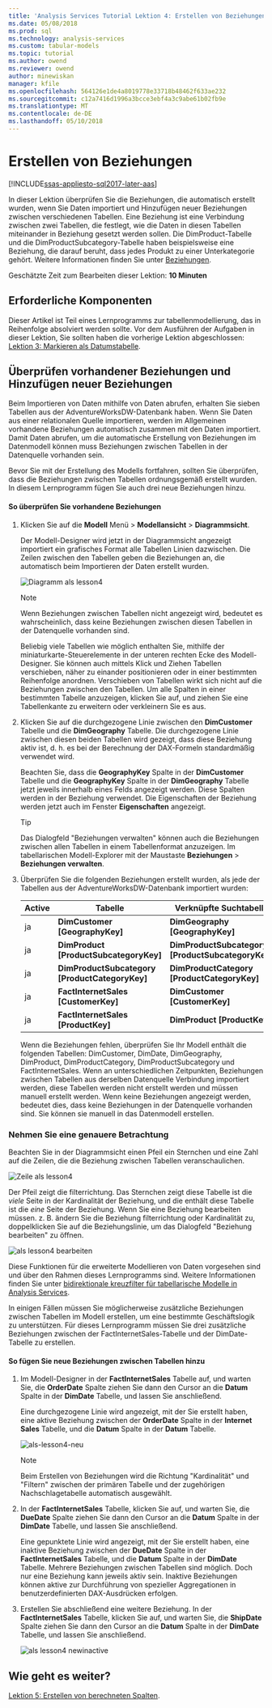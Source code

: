 ```yaml
---
title: 'Analysis Services Tutorial Lektion 4: Erstellen von Beziehungen | Microsoft Docs'
ms.date: 05/08/2018
ms.prod: sql
ms.technology: analysis-services
ms.custom: tabular-models
ms.topic: tutorial
ms.author: owend
ms.reviewer: owend
author: minewiskan
manager: kfile
ms.openlocfilehash: 564126e1de4a8019778e33718b48462f633ae232
ms.sourcegitcommit: c12a7416d1996a3bcce3ebf4a3c9abe61b02fb9e
ms.translationtype: MT
ms.contentlocale: de-DE
ms.lasthandoff: 05/10/2018
---
```

# <a name="create-relationships"></a>Erstellen von Beziehungen

[!INCLUDE[ssas-appliesto-sql2017-later-aas](../../includes/ssas-appliesto-sql2017-later-aas.md)]

In dieser Lektion überprüfen Sie die Beziehungen, die automatisch erstellt wurden, wenn Sie Daten importiert und Hinzufügen neuer Beziehungen zwischen verschiedenen Tabellen. Eine Beziehung ist eine Verbindung zwischen zwei Tabellen, die festlegt, wie die Daten in diesen Tabellen miteinander in Beziehung gesetzt werden sollen. Die DimProduct-Tabelle und die DimProductSubcategory-Tabelle haben beispielsweise eine Beziehung, die darauf beruht, dass jedes Produkt zu einer Unterkategorie gehört. Weitere Informationen finden Sie unter [Beziehungen](../tabular-models/relationships-ssas-tabular.md).
  
Geschätzte Zeit zum Bearbeiten dieser Lektion: **10 Minuten**  
  
## <a name="prerequisites"></a>Erforderliche Komponenten  

Dieser Artikel ist Teil eines Lernprogramms zur tabellenmodellierung, das in Reihenfolge absolviert werden sollte. Vor dem Ausführen der Aufgaben in dieser Lektion, Sie sollten haben die vorherige Lektion abgeschlossen: [Lektion 3: Markieren als Datumstabelle](../tutorial-tabular-1400/as-lesson-3-mark-as-date-table.md). 
  
## <a name="review-existing-relationships-and-add-new-relationships"></a>Überprüfen vorhandener Beziehungen und Hinzufügen neuer Beziehungen  

Beim Importieren von Daten mithilfe von Daten abrufen, erhalten Sie sieben Tabellen aus der AdventureWorksDW-Datenbank haben. Wenn Sie Daten aus einer relationalen Quelle importieren, werden im Allgemeinen vorhandene Beziehungen automatisch zusammen mit den Daten importiert. Damit Daten abrufen, um die automatische Erstellung von Beziehungen im Datenmodell können muss Beziehungen zwischen Tabellen in der Datenquelle vorhanden sein.

Bevor Sie mit der Erstellung des Modells fortfahren, sollten Sie überprüfen, dass die Beziehungen zwischen Tabellen ordnungsgemäß erstellt wurden. In diesem Lernprogramm fügen Sie auch drei neue Beziehungen hinzu.  

  
#### <a name="to-review-existing-relationships"></a>So überprüfen Sie vorhandene Beziehungen  
  
1.  Klicken Sie auf die **Modell** Menü > **Modellansicht** > **Diagrammsicht**.  

    Der Modell-Designer wird jetzt in der Diagrammsicht angezeigt importiert ein grafisches Format alle Tabellen Linien dazwischen. Die Zeilen zwischen den Tabellen geben die Beziehungen an, die automatisch beim Importieren der Daten erstellt wurden.
    
    ![Diagramm als lesson4](../tutorial-tabular-1400/media/as-lesson4-diagram.png)
  
    > [!NOTE]
    > Wenn Beziehungen zwischen Tabellen nicht angezeigt wird, bedeutet es wahrscheinlich, dass keine Beziehungen zwischen diesen Tabellen in der Datenquelle vorhanden sind.

    Beliebig viele Tabellen wie möglich enthalten Sie, mithilfe der miniaturkarte-Steuerelemente in der unteren rechten Ecke des Modell-Designer. Sie können auch mittels Klick und Ziehen Tabellen verschieben, näher zu einander positionieren oder in einer bestimmten Reihenfolge anordnen. Verschieben von Tabellen wirkt sich nicht auf die Beziehungen zwischen den Tabellen. Um alle Spalten in einer bestimmten Tabelle anzuzeigen, klicken Sie auf, und ziehen Sie eine Tabellenkante zu erweitern oder verkleinern Sie es aus.  
  
2.  Klicken Sie auf die durchgezogene Linie zwischen den **DimCustomer** Tabelle und die **DimGeography** Tabelle. Die durchgezogene Linie zwischen diesen beiden Tabellen wird gezeigt, dass diese Beziehung aktiv ist, d. h. es bei der Berechnung der DAX-Formeln standardmäßig verwendet wird.  
  
    Beachten Sie, dass die **GeographyKey** Spalte in der **DimCustomer** Tabelle und die **GeographyKey** Spalte in der **DimGeography** Tabelle jetzt jeweils innerhalb eines Felds angezeigt werden. Diese Spalten werden in der Beziehung verwendet. Die Eigenschaften der Beziehung werden jetzt auch im Fenster **Eigenschaften** angezeigt.  
  
    > [!TIP]  
    > Das Dialogfeld "Beziehungen verwalten" können auch die Beziehungen zwischen allen Tabellen in einem Tabellenformat anzuzeigen. Im tabellarischen Modell-Explorer mit der Maustaste **Beziehungen** > **Beziehungen verwalten**.
  
3.  Überprüfen Sie die folgenden Beziehungen erstellt wurden, als jede der Tabellen aus der AdventureWorksDW-Datenbank importiert wurden:  
  
    |Active|Tabelle|Verknüpfte Suchtabelle|  
    |----------|---------|------------------------|  
    |ja|**DimCustomer [GeographyKey]**|**DimGeography [GeographyKey]**|  
    |ja|**DimProduct [ProductSubcategoryKey]**|**DimProductSubcategory [ProductSubcategoryKey]**|  
    |ja|**DimProductSubcategory [ProductCategoryKey]**|**DimProductCategory [ProductCategoryKey]**|  
    |ja|**FactInternetSales [CustomerKey]**|**DimCustomer [CustomerKey]**|  
    |ja|**FactInternetSales [ProductKey]**|**DimProduct [ProductKey]**|  
  
    Wenn die Beziehungen fehlen, überprüfen Sie Ihr Modell enthält die folgenden Tabellen: DimCustomer, DimDate, DimGeography, DimProduct, DimProductCategory, DimProductSubcategory und FactInternetSales. Wenn an unterschiedlichen Zeitpunkten, Beziehungen zwischen Tabellen aus derselben Datenquelle Verbindung importiert werden, diese Tabellen werden nicht erstellt werden und müssen manuell erstellt werden. Wenn keine Beziehungen angezeigt werden, bedeutet dies, dass keine Beziehungen in der Datenquelle vorhanden sind. Sie können sie manuell in das Datenmodell erstellen.

### <a name="take-a-closer-look"></a>Nehmen Sie eine genauere Betrachtung

Beachten Sie in der Diagrammsicht einen Pfeil ein Sternchen und eine Zahl auf die Zeilen, die die Beziehung zwischen Tabellen veranschaulichen.

![Zeile als lesson4](../tutorial-tabular-1400/media/as-lesson4-line.png)

Der Pfeil zeigt die filterrichtung. Das Sternchen zeigt diese Tabelle ist die *viele* Seite in der Kardinalität der Beziehung, und die enthält diese Tabelle ist die *eine* Seite der Beziehung. Wenn Sie eine Beziehung bearbeiten müssen. z. B. ändern Sie die Beziehung filterrichtung oder Kardinalität zu, doppelklicken Sie auf die Beziehungslinie, um das Dialogfeld "Beziehung bearbeiten" zu öffnen.

![als lesson4 bearbeiten](../tutorial-tabular-1400/media/as-lesson4-edit.png)

Diese Funktionen für die erweiterte Modellieren von Daten vorgesehen sind und über den Rahmen dieses Lernprogramms sind. Weitere Informationen finden Sie unter [bidirektionale kreuzfilter für tabellarische Modelle in Analysis Services](../tabular-models/bi-directional-cross-filters-tabular-models-analysis-services.md).

In einigen Fällen müssen Sie möglicherweise zusätzliche Beziehungen zwischen Tabellen im Modell erstellen, um eine bestimmte Geschäftslogik zu unterstützen. Für dieses Lernprogramm müssen Sie drei zusätzliche Beziehungen zwischen der FactInternetSales-Tabelle und der DimDate-Tabelle zu erstellen.  
  
#### <a name="to-add-new-relationships-between-tables"></a>So fügen Sie neue Beziehungen zwischen Tabellen hinzu  
  
1.  Im Modell-Designer in der **FactInternetSales** Tabelle auf, und warten Sie, die **OrderDate** Spalte ziehen Sie dann den Cursor an die **Datum** Spalte in der **DimDate** Tabelle, und lassen Sie anschließend.  

    Eine durchgezogene Linie wird angezeigt, mit der Sie erstellt haben, eine aktive Beziehung zwischen der **OrderDate** Spalte in der **Internet Sales** Tabelle, und die **Datum** Spalte in der **Datum** Tabelle. 
  
      ![als-lesson4-neu](../tutorial-tabular-1400/media/as-lesson4-new.png) 
  
    > [!NOTE]  
    > Beim Erstellen von Beziehungen wird die Richtung "Kardinalität" und "Filtern" zwischen der primären Tabelle und der zugehörigen Nachschlagetabelle automatisch ausgewählt.  
  
2.  In der **FactInternetSales** Tabelle, klicken Sie auf, und warten Sie, die **DueDate** Spalte ziehen Sie dann den Cursor an die **Datum** Spalte in der **DimDate** Tabelle, und lassen Sie anschließend.  
  
    Eine gepunktete Linie wird angezeigt, mit der Sie erstellt haben, eine inaktive Beziehung zwischen der **DueDate** Spalte in der **FactInternetSales** Tabelle, und die **Datum** Spalte in der **DimDate** Tabelle. Mehrere Beziehungen zwischen Tabellen sind möglich. Doch nur eine Beziehung kann jeweils aktiv sein. Inaktive Beziehungen können aktive zur Durchführung von spezieller Aggregationen in benutzerdefinierten DAX-Ausdrücken erfolgen.  
  
3.  Erstellen Sie abschließend eine weitere Beziehung. In der **FactInternetSales** Tabelle, klicken Sie auf, und warten Sie, die **ShipDate** Spalte ziehen Sie dann den Cursor an die **Datum** Spalte in der **DimDate** Tabelle, und lassen Sie anschließend.  
    
     ![als lesson4 newinactive](../tutorial-tabular-1400/media/as-lesson4-newinactive.png)
  
## <a name="whats-next"></a>Wie geht es weiter?

[Lektion 5: Erstellen von berechneten Spalten](../tutorial-tabular-1400/as-lesson-5-create-calculated-columns.md).
  
  
  

